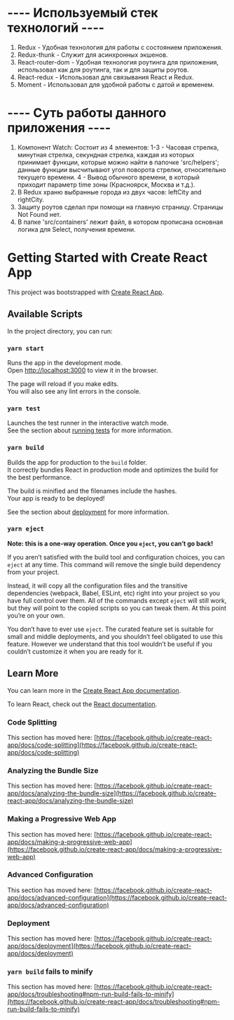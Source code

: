 # ---- Используемый стек технологий ----
1. Redux - Удобная технология для работы с состоянием приложения.
2. Redux-thunk - Служит для асинхронных экшенов.
3. React-router-dom - Удобная технология роутинга для приложения, использовал как для роутинга, так и для защиты роутов.
4. React-redux - Использовал для связывания React и Redux.
5. Moment - Использовал для удобной работы с датой и временем.

# ---- Суть работы данного приложения ----
1. Компонент Watch: Состоит из 4 элементов: 1-3 - Часовая стрелка, минутная стрелка, секундная стрелка, каждая из которых принимает функции, которые можно найти в папочке 'src/helpers'; данные функции высчитывают угол поворота стрелки, относительно текущего времени. 4 - Вывод обычного времени, в который приходит параметр time зоны (Красноярск, Москва и т.д.).
2. В Redux храню выбранные города из двух часов: leftCity and rightCity.
3. Защиту роутов сделал при помощи <Redirect /> на главную страницу. Страницы Not Found нет.
4. В папке 'src/containers' лежит файл, в котором прописана основная логика для Select, получения времени.

# Getting Started with Create React App

This project was bootstrapped with [Create React App](https://github.com/facebook/create-react-app).

## Available Scripts

In the project directory, you can run:

### `yarn start`

Runs the app in the development mode.\
Open [http://localhost:3000](http://localhost:3000) to view it in the browser.

The page will reload if you make edits.\
You will also see any lint errors in the console.

### `yarn test`

Launches the test runner in the interactive watch mode.\
See the section about [running tests](https://facebook.github.io/create-react-app/docs/running-tests) for more information.

### `yarn build`

Builds the app for production to the `build` folder.\
It correctly bundles React in production mode and optimizes the build for the best performance.

The build is minified and the filenames include the hashes.\
Your app is ready to be deployed!

See the section about [deployment](https://facebook.github.io/create-react-app/docs/deployment) for more information.

### `yarn eject`

**Note: this is a one-way operation. Once you `eject`, you can’t go back!**

If you aren’t satisfied with the build tool and configuration choices, you can `eject` at any time. This command will remove the single build dependency from your project.

Instead, it will copy all the configuration files and the transitive dependencies (webpack, Babel, ESLint, etc) right into your project so you have full control over them. All of the commands except `eject` will still work, but they will point to the copied scripts so you can tweak them. At this point you’re on your own.

You don’t have to ever use `eject`. The curated feature set is suitable for small and middle deployments, and you shouldn’t feel obligated to use this feature. However we understand that this tool wouldn’t be useful if you couldn’t customize it when you are ready for it.

## Learn More

You can learn more in the [Create React App documentation](https://facebook.github.io/create-react-app/docs/getting-started).

To learn React, check out the [React documentation](https://reactjs.org/).

### Code Splitting

This section has moved here: [https://facebook.github.io/create-react-app/docs/code-splitting](https://facebook.github.io/create-react-app/docs/code-splitting)

### Analyzing the Bundle Size

This section has moved here: [https://facebook.github.io/create-react-app/docs/analyzing-the-bundle-size](https://facebook.github.io/create-react-app/docs/analyzing-the-bundle-size)

### Making a Progressive Web App

This section has moved here: [https://facebook.github.io/create-react-app/docs/making-a-progressive-web-app](https://facebook.github.io/create-react-app/docs/making-a-progressive-web-app)

### Advanced Configuration

This section has moved here: [https://facebook.github.io/create-react-app/docs/advanced-configuration](https://facebook.github.io/create-react-app/docs/advanced-configuration)

### Deployment

This section has moved here: [https://facebook.github.io/create-react-app/docs/deployment](https://facebook.github.io/create-react-app/docs/deployment)

### `yarn build` fails to minify

This section has moved here: [https://facebook.github.io/create-react-app/docs/troubleshooting#npm-run-build-fails-to-minify](https://facebook.github.io/create-react-app/docs/troubleshooting#npm-run-build-fails-to-minify)

